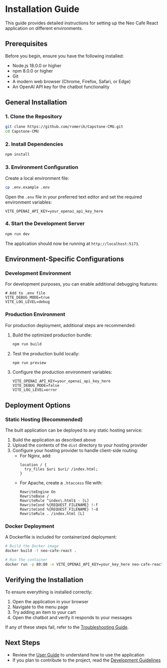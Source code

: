 # Installation Guide

This guide provides detailed instructions for setting up the Neo Cafe React application on different environments.

## Prerequisites

Before you begin, ensure you have the following installed:

- Node.js 18.0.0 or higher
- npm 8.0.0 or higher
- Git
- A modern web browser (Chrome, Firefox, Safari, or Edge)
- An OpenAI API key for the chatbot functionality

## General Installation

### 1. Clone the Repository

```bash
git clone https://github.com/romerik/Capstone-CMU.git
cd Capstone-CMU
```

### 2. Install Dependencies

```bash
npm install
```

### 3. Environment Configuration

Create a local environment file:

```bash
cp .env.example .env
```

Open the `.env` file in your preferred text editor and set the required environment variables:

```
VITE_OPENAI_API_KEY=your_openai_api_key_here
```

### 4. Start the Development Server

```bash
npm run dev
```

The application should now be running at `http://localhost:5173`.

## Environment-Specific Configurations

### Development Environment

For development purposes, you can enable additional debugging features:

```
# Add to .env file
VITE_DEBUG_MODE=true
VITE_LOG_LEVEL=debug
```

### Production Environment

For production deployment, additional steps are recommended:

1. Build the optimized production bundle:
   ```bash
   npm run build
   ```

2. Test the production build locally:
   ```bash
   npm run preview
   ```

3. Configure the production environment variables:
   ```
   VITE_OPENAI_API_KEY=your_openai_api_key_here
   VITE_DEBUG_MODE=false
   VITE_LOG_LEVEL=error
   ```

## Deployment Options

### Static Hosting (Recommended)

The built application can be deployed to any static hosting service:

1. Build the application as described above
2. Upload the contents of the `dist` directory to your hosting provider
3. Configure your hosting provider to handle client-side routing:
   - For Nginx, add:
     ```
     location / {
       try_files $uri $uri/ /index.html;
     }
     ```
   - For Apache, create a `.htaccess` file with:
     ```
     RewriteEngine On
     RewriteBase /
     RewriteRule ^index\.html$ - [L]
     RewriteCond %{REQUEST_FILENAME} !-f
     RewriteCond %{REQUEST_FILENAME} !-d
     RewriteRule . /index.html [L]
     ```

### Docker Deployment

A Dockerfile is included for containerized deployment:

```bash
# Build the Docker image
docker build -t neo-cafe-react .

# Run the container
docker run -p 80:80 -e VITE_OPENAI_API_KEY=your_key_here neo-cafe-react
```

## Verifying the Installation

To ensure everything is installed correctly:

1. Open the application in your browser
2. Navigate to the menu page
3. Try adding an item to your cart
4. Open the chatbot and verify it responds to your messages

If any of these steps fail, refer to the [Troubleshooting Guide](troubleshooting.md).

## Next Steps

- Review the [User Guide](user_guide.md) to understand how to use the application
- If you plan to contribute to the project, read the [Development Guidelines](development.md)